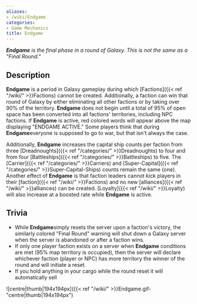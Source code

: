 ```yaml
---
aliases:
- /wiki/Endgame
categories:
- Game Mechanics
title: Endgame
---
```


**_Endgame_** _is the final phase in a round of Galaxy. This is not the same as a "Final Round."_

## Description

**Endgame** is a period in Galaxy gameplay during which [Factions]({{< ref "/wiki/" >}}Factions) cannot be created. Additionally, a faction can win that round of Galaxy by either eliminating all other factions or by taking over 90% of the territory. **Endgame** does not begin until a total of 95% of open space has been converted into all factions' territories, including NPC factions. If **Endgame** is active, red colored words will appear above the map displaying "ENDGAME ACTIVE." Some players think that during **Endgame**everyone is supposed to go to war, but that isn't always the case.

Additionally, **Endgame** increases the capital ship counts per faction from three [Dreadnoughts]({{< ref "/categories/" >}}Dreadnoughts) to four and from four [Battleships]({{< ref "/categories/" >}}Battleships) to five. The [Carrier]({{< ref "/categories/" >}}Carriers) and [Super-Capital]({{< ref "/categories/" >}}Super-Capital-Ships) counts remain the same (one). Another effect of **Endgame** is that faction leaders cannot kick players in their [faction]({{< ref "/wiki/" >}}Factions) and no new [alliances]({{< ref "/wiki/" >}}alliances) can be created. [Loyalty]({{< ref "/wiki/" >}}Loyalty) will also increase at a boosted rate while **Endgame** is active.

## Trivia

- While **Endgame**simply resets the server upon a faction's victory, the similarly colored "Final Round" warning will shut down a Galaxy server when the server is abandoned or after a faction wins.
- If only one player faction exists on a server when **Endgame** conditions are met (95% map territory is occupied), then the server will declare whichever faction (player or NPC) has more territory the winner of the round and will initiate a reset.
- If you hold anything in your cargo while the round reset it will automatically sell

![centre|thumb|194x194px]({{< ref "/wiki/" >}}Endgame.gif-"centre|thumb|194x194px")